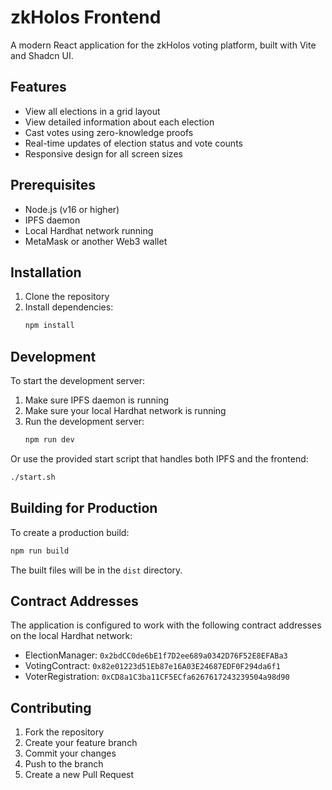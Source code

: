 # zkHolos Frontend

A modern React application for the zkHolos voting platform, built with Vite and Shadcn UI.

## Features

- View all elections in a grid layout
- View detailed information about each election
- Cast votes using zero-knowledge proofs
- Real-time updates of election status and vote counts
- Responsive design for all screen sizes

## Prerequisites

- Node.js (v16 or higher)
- IPFS daemon
- Local Hardhat network running
- MetaMask or another Web3 wallet

## Installation

1. Clone the repository
2. Install dependencies:
   ```bash
   npm install
   ```

## Development

To start the development server:

1. Make sure IPFS daemon is running
2. Make sure your local Hardhat network is running
3. Run the development server:
   ```bash
   npm run dev
   ```

Or use the provided start script that handles both IPFS and the frontend:
```bash
./start.sh
```

## Building for Production

To create a production build:

```bash
npm run build
```

The built files will be in the `dist` directory.

## Contract Addresses

The application is configured to work with the following contract addresses on the local Hardhat network:

- ElectionManager: `0x2bdCC0de6bE1f7D2ee689a0342D76F52E8EFABa3`
- VotingContract: `0x82e01223d51Eb87e16A03E24687EDF0F294da6f1`
- VoterRegistration: `0xCD8a1C3ba11CF5ECfa6267617243239504a98d90`

## Contributing

1. Fork the repository
2. Create your feature branch
3. Commit your changes
4. Push to the branch
5. Create a new Pull Request
